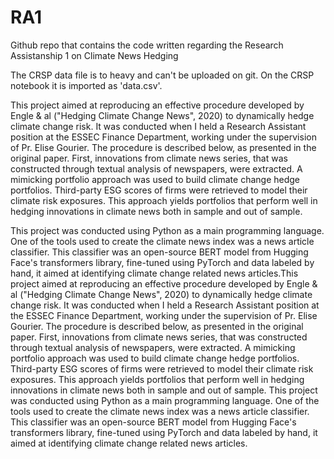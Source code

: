 # RA1
Github repo that contains the code written regarding the Research Assistanship 1 on Climate News Hedging 

The CRSP data file is to heavy and can't be uploaded on git. On the CRSP notebook it is imported as 'data.csv'. 

This project aimed at reproducing an effective procedure developed by Engle & al ("Hedging Climate Change News", 2020) to dynamically hedge climate change risk. It was conducted when I held a Research Assistant position at the ESSEC Finance Department, working under the supervision of Pr. Elise Gourier. The procedure is described below, as presented in the original paper. First, innovations from climate news series, that was constructed through textual analysis of newspapers, were extracted. A mimicking portfolio approach was used to build climate change hedge portfolios. Third-party ESG scores of firms were retrieved to model their climate risk exposures. This approach yields portfolios that perform well in hedging innovations in climate news both in sample and out of sample. 

This project was conducted using Python as a main programming language. One of the tools used to create the climate news index was a news article classifier. This classifier was an open-source BERT model from Hugging Face's transformers library, fine-tuned using PyTorch and data labeled by hand, it aimed at identifying climate change related news articles.This project aimed at reproducing an effective procedure developed by Engle & al ("Hedging Climate Change News", 2020) to dynamically hedge climate change risk. It was conducted when I held a Research Assistant position at the ESSEC Finance Department, working under the supervision of Pr. Elise Gourier. The procedure is described below, as presented in the original paper. First, innovations from climate news series, that was constructed through textual analysis of newspapers, were extracted. A mimicking portfolio approach was used to build climate change hedge portfolios. Third-party ESG scores of firms were retrieved to model their climate risk exposures. This approach yields portfolios that perform well in hedging innovations in climate news both in sample and out of sample. This project was conducted using Python as a main programming language. One of the tools used to create the climate news index was a news article classifier. This classifier was an open-source BERT model from Hugging Face's transformers library, fine-tuned using PyTorch and data labeled by hand, it aimed at identifying climate change related news articles.

